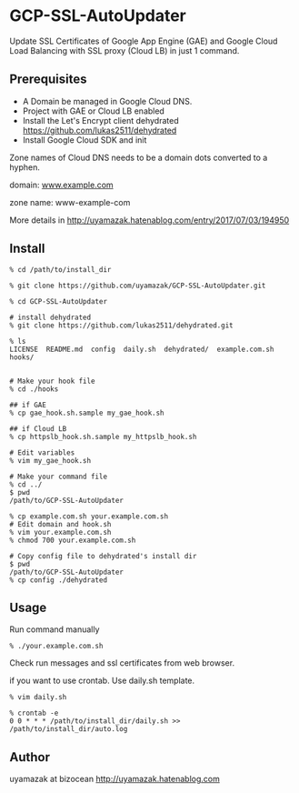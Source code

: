 # GCP-SSL-AutoUpdater
Update SSL Certificates of Google App Engine (GAE) and Google Cloud Load Balancing with SSL proxy (Cloud LB) in just 1 command.

## Prerequisites

- A Domain be managed in Google Cloud DNS.
- Project with GAE or Cloud LB enabled
- Install the Let's Encrypt client dehydrated https://github.com/lukas2511/dehydrated
- Install Google Cloud SDK and init

Zone names of Cloud DNS needs to be a domain dots converted to a hyphen.

domain: www.example.com

zone name: www-example-com


More details in
http://uyamazak.hatenablog.com/entry/2017/07/03/194950




## Install

```
% cd /path/to/install_dir

% git clone https://github.com/uyamazak/GCP-SSL-AutoUpdater.git

% cd GCP-SSL-AutoUpdater

# install dehydrated
% git clone https://github.com/lukas2511/dehydrated.git

% ls
LICENSE  README.md  config  daily.sh  dehydrated/  example.com.sh  hooks/


# Make your hook file
% cd ./hooks

## if GAE
% cp gae_hook.sh.sample my_gae_hook.sh

## if Cloud LB
% cp httpslb_hook.sh.sample my_httpslb_hook.sh

# Edit variables
% vim my_gae_hook.sh

# Make your command file
% cd ../
$ pwd
/path/to/GCP-SSL-AutoUpdater

% cp example.com.sh your.example.com.sh
# Edit domain and hook.sh 
% vim your.example.com.sh
% chmod 700 your.example.com.sh

# Copy config file to dehydrated's install dir
$ pwd
/path/to/GCP-SSL-AutoUpdater
% cp config ./dehydrated
```

## Usage

Run command manually
```
% ./your.example.com.sh
```
Check run messages and ssl certificates from web browser.

if you want to use crontab. Use daily.sh template.

```
% vim daily.sh 

```

```
% crontab -e
0 0 * * * /path/to/install_dir/daily.sh >> /path/to/install_dir/auto.log
```


## Author
uyamazak at bizocean
http://uyamazak.hatenablog.com

